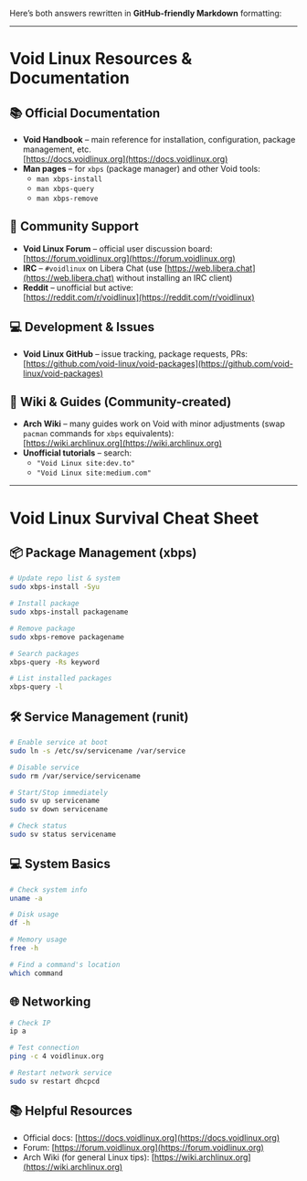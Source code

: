 Here’s both answers rewritten in **GitHub-friendly Markdown** formatting:

---

# Void Linux Resources & Documentation

## 📚 Official Documentation
- **Void Handbook** – main reference for installation, configuration, package management, etc.  
  [https://docs.voidlinux.org](https://docs.voidlinux.org)
- **Man pages** – for `xbps` (package manager) and other Void tools:  
  - `man xbps-install`  
  - `man xbps-query`  
  - `man xbps-remove`

## 💬 Community Support
- **Void Linux Forum** – official user discussion board:  
  [https://forum.voidlinux.org](https://forum.voidlinux.org)
- **IRC** – `#voidlinux` on Libera Chat (use [https://web.libera.chat](https://web.libera.chat) without installing an IRC client)
- **Reddit** – unofficial but active:  
  [https://reddit.com/r/voidlinux](https://reddit.com/r/voidlinux)

## 💻 Development & Issues
- **Void Linux GitHub** – issue tracking, package requests, PRs:  
  [https://github.com/void-linux/void-packages](https://github.com/void-linux/void-packages)

## 📜 Wiki & Guides (Community-created)
- **Arch Wiki** – many guides work on Void with minor adjustments (swap `pacman` commands for `xbps` equivalents):  
  [https://wiki.archlinux.org](https://wiki.archlinux.org)
- **Unofficial tutorials** – search:  
  - `"Void Linux site:dev.to"`  
  - `"Void Linux site:medium.com"`

---

# Void Linux Survival Cheat Sheet

## 📦 Package Management (xbps)
```bash
# Update repo list & system
sudo xbps-install -Syu

# Install package
sudo xbps-install packagename

# Remove package
sudo xbps-remove packagename

# Search packages
xbps-query -Rs keyword

# List installed packages
xbps-query -l
````

## 🛠 Service Management (runit)

```bash
# Enable service at boot
sudo ln -s /etc/sv/servicename /var/service

# Disable service
sudo rm /var/service/servicename

# Start/Stop immediately
sudo sv up servicename
sudo sv down servicename

# Check status
sudo sv status servicename
```

## 💻 System Basics

```bash
# Check system info
uname -a

# Disk usage
df -h

# Memory usage
free -h

# Find a command's location
which command
```

## 🌐 Networking

```bash
# Check IP
ip a

# Test connection
ping -c 4 voidlinux.org

# Restart network service
sudo sv restart dhcpcd
```

## 📚 Helpful Resources

* Official docs: [https://docs.voidlinux.org](https://docs.voidlinux.org)
* Forum: [https://forum.voidlinux.org](https://forum.voidlinux.org)
* Arch Wiki (for general Linux tips): [https://wiki.archlinux.org](https://wiki.archlinux.org)
